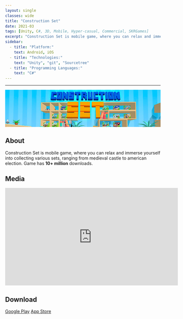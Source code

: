 ```yaml
---
layout: single
classes: wide
title: "Construction Set"
date: 2021-03
tags: [Unity, C#, 3D, Mobile, Hyper-casual, Commercial, SKRGames]
excerpt: "Construction Set is mobile game, where you can relax and immerse yourself into collecting various sets, ranging from medieval castle to american election. Game has 10+ million downloads."
sidebar:
  - title: "Platform:"
    text: Android, iOS
  - title: "Technologies:"
    text: "Unity", "git", "Sourcetree"
  - title: "Programming Languages:"
    text: "C#"
---
```

<hr>
<img class="full" src="/images/Construction Set.png" alt="banner">

<h2>About</h2>
<p>Construction Set is mobile game, where you can relax and immerse yourself into collecting various sets, ranging from medieval castle to american election. Game has <b>10+ million</b> downloads.</p>

<h2>Media</h2>
<iframe width="560" height="315" src="https://www.youtube.com/embed/xobJUn14Wdk" frameborder="0" allow="accelerometer; autoplay; clipboard-write; encrypted-media; gyroscope; picture-in-picture" allowfullscreen></iframe>

<h2>Download</h2>
<a href="https://play.google.com/store/apps/details?id=com.constructor.games">Google Play</a>
<a href="https://apps.apple.com/us/app/construction-set-toys-puzzle/id1544659730">App Store</a>
